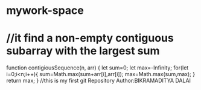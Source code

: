 # mywork-space
# //it find a non-empty contiguous subarray with the largest sum
function contigiousSequence(n, arr) {
    let sum=0;
    let max=-Infinity;
    for(let i=0;i<n;i++){
        sum=Math.max(sum+arr[i],arr[i]);
        max=Math.max(sum,max);
    }
    return max;
}
//this is my first git Repository
Author:BIKRAMADITYA DALAI
